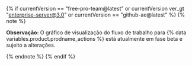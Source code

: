 {% if currentVersion == "free-pro-team@latest" or currentVersion ver_gt "enterprise-server@3.0" or currentVersion == "github-ae@latest" %}
{% note %}

**Observação:** O gráfico de visualização do fluxo de trabalho para {% data variables.product.prodname_actions %} está atualmente em fase beta e sujeito a alterações.

{% endnote %}
{% endif %}
